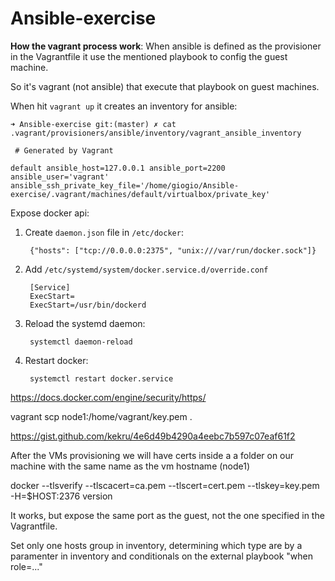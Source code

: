 # Ansible-exercise

  
**How the vagrant process work**:
When ansible is defined as the provisioner in the Vagrantfile it use the mentioned playbook to config the guest machine.

  

So it's vagrant (not ansible) that execute that playbook on guest machines.

When hit `vagrant up` it creates an inventory for ansible:

    ➜ Ansible-exercise git:(master) ✗ cat .vagrant/provisioners/ansible/inventory/vagrant_ansible_inventory
    
     # Generated by Vagrant
    
    default ansible_host=127.0.0.1 ansible_port=2200 ansible_user='vagrant' ansible_ssh_private_key_file='/home/giogio/Ansible-exercise/.vagrant/machines/default/virtualbox/private_key'

Expose docker api:

1. Create `daemon.json` file in `/etc/docker`:

        {"hosts": ["tcp://0.0.0.0:2375", "unix:///var/run/docker.sock"]}

2. Add `/etc/systemd/system/docker.service.d/override.conf`

        [Service]
        ExecStart=
        ExecStart=/usr/bin/dockerd


3. Reload the systemd daemon:

        systemctl daemon-reload

4. Restart docker:

        systemctl restart docker.service

https://docs.docker.com/engine/security/https/

vagrant scp node1:/home/vagrant/key.pem .

https://gist.github.com/kekru/4e6d49b4290a4eebc7b597c07eaf61f2

After the VMs provisioning we will have certs inside a a folder on our machine with the same name as the vm hostname (node1)

docker --tlsverify --tlscacert=ca.pem --tlscert=cert.pem --tlskey=key.pem \
  -H=$HOST:2376 version

It works, but expose the same port as the guest, not the one specified in the Vagrantfile. 

Set only one hosts group in inventory, 
determining which type are by a paramenter in inventory and 
conditionals on the external playbook "when role=..."